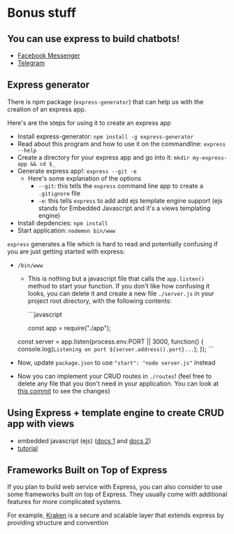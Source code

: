# Bonus stuff

## You can use express to build chatbots!

* [Facebook Messenger](https://messenger.fb.com/developers/resources/quickstart)
* [Telegram](https://core.telegram.org/api#getting-started)

## Express generator

There is npm package \(`express-generator`\) that can help us with the creation of an express app.

Here's are the steps for using it to create an express app

* Install express-generator: `npm install -g express-generator`
* Read about this program and how to use it on the commandline: `express --help`
* Create a directory for your express app and go into it: `mkdir my-express-app && cd $_`
* Generate express app!: `express --git -e`
  * Here's some explanation of the options
    * `--git`: this tells the `express` command line app to create a `.gitignore` file
    * `-e`: this tells `express` to add add ejs template engine support \(ejs stands for Embedded Javascript and it's a views templating engine\)
* Install depdencies: `npm install`
* Start application: `nodemon bin/www`

`express` generates a file which is hard to read and potentially confusing if you are just getting started with express:

* `/bin/www`

  * This is nothing but a javascript file that calls the `app.listen()` method to start your function. If you don't like how confusing it looks, you can delete it and create a new file `./server.js` in your project root directory, with the following contents:

    \`\`\`javascript

    const app = require\("./app"\);

  const server = app.listen\(process.env.PORT \|\| 3000, function\(\) { console.log\(`Listening on port ${server.address().port}...`\); }\); \`\`\`

* Now, update `package.json` to use `"start": "node server.js"` instead 
* Now you can implement your CRUD routes in `./routes`! \(feel free to delete any file that you don't need in your application. You can look at [this commit](https://github.com/thoughtworks-jumpstart/express-books-api/commit/550579b034ed03ebe2ed9af5e28447d01ed7b2d1) to see the changes\)

## Using Express + template engine to create CRUD app with views

* embedded javascript \(ejs\) \([docs 1](http://ejs.co/) and [docs 2](https://github.com/tj/ejs)\)
* [tutorial](https://scotch.io/tutorials/use-ejs-to-template-your-node-application)

## Frameworks Built on Top of Express

If you plan to build web service with Express, you can also consider to use some frameworks built on top of Express. They usually come with additional features for more complicated systems.

For example, [Kraken](http://krakenjs.com/) is a secure and scalable layer that extends express by providing structure and convention

